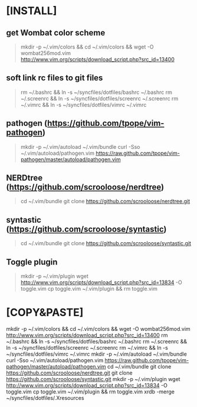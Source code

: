 # [INSTALL]

## get Wombat color scheme
> mkdir -p ~/.vim/colors && cd ~/.vim/colors && wget -O wombat256mod.vim http://www.vim.org/scripts/download_script.php?src_id=13400

## soft link rc files to git files
> rm ~/.bashrc && ln -s ~/syncfiles/dotfiles/bashrc ~/.bashrc
> rm ~/.screenrc && ln -s ~/syncfiles/dotfiles/screenrc ~/.screenrc
> rm ~/.vimrc && ln -s ~/syncfiles/dotfiles/vimrc ~/.vimrc

## pathogen (https://github.com/tpope/vim-pathogen)
> mkdir -p ~/.vim/autoload ~/.vim/bundle
> curl -Sso ~/.vim/autoload/pathogen.vim https://raw.github.com/tpope/vim-pathogen/master/autoload/pathogen.vim

## NERDtree (https://github.com/scrooloose/nerdtree)
> cd ~/.vim/bundle
> git clone https://github.com/scrooloose/nerdtree.git

## syntastic (https://github.com/scrooloose/syntastic)
> cd ~/.vim/bundle
> git clone https://github.com/scrooloose/syntastic.git

## Toggle plugin
> mkdir -p ~/.vim/plugin
> wget http://www.vim.org/scripts/download_script.php?src_id=13834 -O toggle.vim
> cp toggle.vim ~/.vim/plugin && rm toggle.vim

# [COPY&PASTE]
mkdir -p ~/.vim/colors && cd ~/.vim/colors && wget -O wombat256mod.vim http://www.vim.org/scripts/download_script.php?src_id=13400
rm ~/.bashrc && ln -s ~/syncfiles/dotfiles/bashrc ~/.bashrc
rm ~/.screenrc && ln -s ~/syncfiles/dotfiles/screenrc ~/.screenrc
rm ~/.vimrc && ln -s ~/syncfiles/dotfiles/vimrc ~/.vimrc
mkdir -p ~/.vim/autoload ~/.vim/bundle
curl -Sso ~/.vim/autoload/pathogen.vim https://raw.github.com/tpope/vim-pathogen/master/autoload/pathogen.vim
cd ~/.vim/bundle
git clone https://github.com/scrooloose/nerdtree.git
git clone https://github.com/scrooloose/syntastic.git
mkdir -p ~/.vim/plugin
wget http://www.vim.org/scripts/download_script.php?src_id=13834 -O toggle.vim
cp toggle.vim ~/.vim/plugin && rm toggle.vim
xrdb -merge ~/syncfiles/dotfiles/.Xresources

